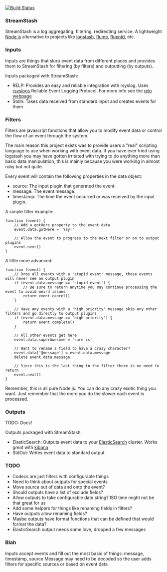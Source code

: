 [![Build Status](https://travis-ci.org/nbrownus/streamstash.png?branch=master)](https://travis-ci.org/nbrownus/streamstash)

### StreamStash

StreamStash is a log aggregating, filtering, redirecting service. A lightweight [Node.js](http://nodejs.org/)
alternative to projects like [logstash](http://logstash.net/), [flume](http://flume.apache.org/),
[fluentd](http://fluentd.org/), etc.

### Inputs

Inputs are things that slurp event data from different places and provides them to StreamStash for filtering
(by filters) and outputting (by outputs).

Inputs packaged with StreamStash:

- RELP: Provides an easy and reliable integration with rsyslog. Uses [rsyslogs](http://www.rsyslog.com/) Reliable Event
    Logging Protocol. For more info see the [relp webpage](http://www.rsyslog.com/doc/relp.html)
- StdIn: Takes data received from standard input and creates events for them

### Filters

Filters are javascript functions that allow you to modify event data or control the flow of an event through the system.

The main reason this project exists was to provide users a "real" scripting language to use when working with event
data. If you have ever tried using logstash you may have gotten irritated with trying to do anything more than basic
data manipulation, this is mainly because you were working in almost ruby but not quite.

Every event will contain the following properties in the data object:

- source: The input plugin that generated the event.
- message: The event message.
- timestamp: The time the event occurred or was received by the input plugin.

A simple filter example:

    function (event) {
        // Add a gotHere property to the event data
        event.data.gotHere = 'Yay!'

        // Allow the event to progress to the next filter or on to output plugins
        event.next()
    }

A little more advanced:

    function (event) {
        // Drop all events with a 'stupid event' message, these events will never see an output plugin
        if (event.data.message == 'stupid event') {
            // Be sure to return anytime you may continue processing the event to avoid weird issues
            return event.cancel()
        }

        // Have any events with a 'high priority' message skip any other filters and go directly to output plugins
        if (event.data.message == 'high priority') {
            return event.complete()
        }

        // All other events get here
        event.data.superAwesome = 'sure is'

        // Want to rename a field to have a crazy character?
        event.data['@message'] = event.data.message
        delete event.data.message

        // Since this is the last thing in the filter there is no need to return
        event.next()
    }

Remember, this is all pure Node.js. You can do any crazy exotic thing you want. Just remember that the more you do the
slower each event is processed.

### Outputs

TODO: Docs!

Outputs packaged with StreamStash:

- ElasticSearch: Outputs event data to your [ElasticSearch](http://www.elasticsearch.org/overview) cluster.
    Works great with [kibana](http://www.elasticsearch.org/overview/kibana/)
- StdOut: Writes event data to standard output

### TODO

- Codecs are just filters with configurable things
- Need to think about outputs for special events
- Move source out of data and onto the event?
- Should outputs have a list of exclude fields?
- Allow outputs to take configurable date string? ISO time might not be that great for us
- Add some helpers for things like renaming fields in filters?
- Have outputs allow renaming fields?
- Maybe outputs have format functions that can be defined that would format the data?
- ElasticSearch output needs some love, dropped a few messages

### Blah

Inputs accept events and fill out the most basic of things: message, timestamp, source
Message may need to be decoded so the user adds filters for specific sources or based on event data
